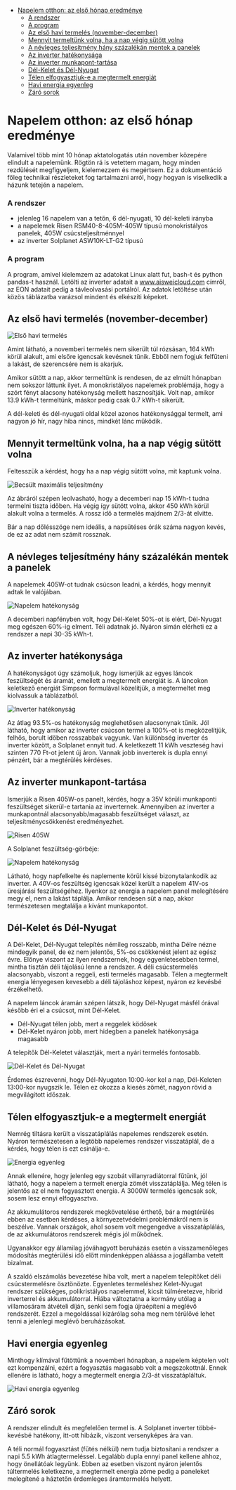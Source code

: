 - [Napelem otthon: az első hónap eredménye](#napelem-otthon-az-első-hónap-eredménye)
    - [A rendszer](#a-rendszer)
    - [A program](#a-program)
  - [Az első havi termelés (november-december)](#az-első-havi-termelés-november-december)
  - [Mennyit termeltünk volna, ha a nap végig sütött volna](#mennyit-termeltünk-volna-ha-a-nap-végig-sütött-volna)
  - [A névleges teljesítmény hány százalékán mentek a panelek](#a-névleges-teljesítmény-hány-százalékán-mentek-a-panelek)
  - [Az inverter hatékonysága](#az-inverter-hatékonysága)
  - [Az inverter munkapont-tartása](#az-inverter-munkapont-tartása)
  - [Dél-Kelet és Dél-Nyugat](#dél-kelet-és-dél-nyugat)
  - [Télen elfogyasztjuk-e a megtermelt energiát](#télen-elfogyasztjuk-e-a-megtermelt-energiát)
  - [Havi energia egyenleg](#havi-energia-egyenleg)
  - [Záró sorok](#záró-sorok)

# Napelem otthon: az első hónap eredménye

Valamivel több mint 10 hónap aktatologatás után november közepére elindult a napelemünk. Rögtön rá is vetettem magam, hogy minden rezdülését megfigyeljem, kielemezzem és megértsem. Ez a dokumentáció főleg technikai részleteket fog tartalmazni arról, hogy hogyan is viselkedik a házunk tetején a napelem.

### A rendszer

* jelenleg 16 napelem van a tetőn, 6 dél-nyugati, 10 dél-keleti irányba
* a napelemek Risen RSM40-8-405M-405W típusú monokristályos panelek, 405W csúcsteljesítménnyel
* az inverter Solplanet ASW10K-LT-G2 típusú

### A program

A program, amivel kielemzem az adatokat Linux alatt fut, bash-t és python pandas-t használ. Letölti az inverter adatait a www.aisweicloud.com címről, az EON adatait pedig a távleolvasási portálról. Az adatok letöltése után közös táblázatba varázsol mindent és elkészíti képeket.

## Az első havi termelés (november-december)

![Első havi termelés](doksiképek/HaviTermelés.png)

Amint látható, a novemberi termelés nem sikerült túl rózsásan, 164&nbsp;kWh körül alakult, ami elsőre igencsak kevésnek tűnik. Ebből nem fogjuk felfűteni a lakást, de szerencsére nem is akarjuk.

Amikor sütött a nap, akkor termeltünk is rendesen, de az elmúlt hónapban nem sokszor láttunk ilyet. A monokristályos napelemek problémája, hogy a szórt fényt alacsony hatékonyság mellett hasznosítják. Volt nap, amikor 13.9&nbsp;kWh-t termeltünk, máskor pedig csak 0.7&nbsp;kWh-t sikerült.

A dél-keleti és dél-nyugati oldal közel azonos hatékonysággal termelt, ami nagyon jó hír, nagy hiba nincs, mindkét lánc működik.

## Mennyit termeltünk volna, ha a nap végig sütött volna

Feltesszük a kérdést, hogy ha a nap végig sütött volna, mit kaptunk volna.

![Becsült maximális teljesítmény](doksiképek/BecsültMaximálisTeljesítmény-2022-12-12.png)

Az ábráról szépen leolvasható, hogy a decemberi nap 15&nbsp;kWh-t tudna termelni tiszta időben. Ha végig így sütött volna, akkor 450&nbsp;kWh körül alakult volna a termelés. A rossz idő a termelés majdnem 2/3-át elvitte.

Bár a nap dőlésszöge nem ideális, a napsütéses órák száma nagyon kevés, de ez az adat nem számít rossznak.

## A névleges teljesítmény hány százalékán mentek a panelek

A napelemek 405W-ot tudnak csúcson leadni, a kérdés, hogy mennyit adtak le valójában.

![Napelem hatékonyság](doksiképek/PillanatnyiNapelemHatékonyság-2022-12-12.png)

A decemberi napfényben volt, hogy Dél-Kelet 50%-ot is elért, Dél-Nyugat meg egészen 60%-ig elment. Téli adatnak jó. Nyáron simán elérheti ez a rendszer a napi 30-35&nbsp;kWh-t.

## Az inverter hatékonysága

A hatékonyságot úgy számoljuk, hogy ismerjük az egyes láncok feszültségét és áramát, emellett a megtermelt energiát is. A láncokon keletkező energiát Simpson formulával közelítjük, a megtermeltet meg kiolvassuk a táblázatból.

![Inverter hatékonyság](doksiképek/HaviInverterHatékonyság.png)

Az átlag 93.5%-os hatékonyság meglehetősen alacsonynak tűnik. Jól látható, hogy amikor az inverter csúcson termel a 100%-ot is megközelítjük, felhős, borult időben rosszabbak vagyunk. Van különbség inverter és inverter között, a Solplanet ennyit tud. A keletkezett 11&nbsp;kWh veszteség havi szinten 770&nbsp;Ft-ot jelent új áron. Vannak jobb inverterek is dupla ennyi pénzért, bár a megtérülés kérdéses.

## Az inverter munkapont-tartása

Ismerjük a Risen 405W-os panelt, kérdés, hogy a 35V körüli munkaponti feszültséget sikerül-e tartania az inverternek. Amennyiben az inverter a munkapontnál alacsonyabb/magasabb feszültséget választ, az teljesítménycsökkenést eredményezhet.

![Risen 405W](doksiképek/RisenNapelem.png)

A Solplanet feszültség-görbéje:

![Napelem hatékonyság](doksiképek/PillanatnyiPanelfeszültség-2022-12-12.png)

Látható, hogy napfelkelte és naplemente körül kissé bizonytalankodik az inverter. A 40V-os feszültség igencsak közel került a napelem 41V-os üresjárási feszültségéhez. Ilyenkor az energia a napelem panel melegítésére megy el, nem a lakást táplálja. Amikor rendesen süt a nap, akkor természetesen megtalálja a kívánt munkapontot.

## Dél-Kelet és Dél-Nyugat

A Dél-Kelet, Dél-Nyugat telepítés némileg rosszabb, mintha Délre nézne mindegyik panel, de ez nem jelentős, 5%-os csökkenést jelent az egész évre. Előnye viszont az ilyen rendszernek, hogy egyenletesebben termel, mintha tisztán déli tájolású lenne a rendszer. A déli csúcstermelés alacsonyabb, viszont a reggeli, esti termelés magasabb. Télen a megtermelt energia lényegesen kevesebb a déli tájoláshoz képest, nyáron ez kevésbé érzékelhető.

A napelem láncok áramán szépen látszik, hogy Dél-Nyugat másfél órával később éri el a csúcsot, mint Dél-Kelet.

 * Dél-Nyugat télen jobb, mert a reggelek ködösek
 * Dél-Kelet nyáron jobb, mert hidegben a panelek hatékonysága magasabb


A telepítők Dél-Keletet választják, mert a nyári termelés fontosabb.


![Dél-Kelet és Dél-Nyugat](doksiképek/PillanatnyiÁram.png)

Érdemes észrevenni, hogy Dél-Nyugaton 10:00-kor kel a nap, Dél-Keleten 13:00-kor nyugszik le. Télen ez okozza a kiesés zömét, nagyon rövid a megvilágított időszak.

## Télen elfogyasztjuk-e a megtermelt energiát

Nemrég tiltásra került a visszatáplálás napelemes rendszerek esetén. Nyáron természetesen a legtöbb napelemes rendszer visszatáplál, de a kérdés, hogy télen is ezt csinálja-e.

![Energia egyenleg](doksiképek/PillanatnyiFogyasztásÉsTermelés-2022-12-07.png)

Annak ellenére, hogy jelenleg egy szobát villanyradiátorral fűtünk, jól látható, hogy a napelem a termelt energia zömét visszatáplálja. Még télen is jelentős az el nem fogyasztott energia. A 3000W termelés igencsak sok, sosem lesz ennyi elfogyasztva.

Az akkumulátoros rendszerek megkövetelése érthető, bár a megtérülés ebben az esetben kérdéses, a környezetvédelmi problémákról nem is beszélve. Vannak országok, ahol sosem volt megengedve a visszatáplálás, de az akkumulátoros rendszerek mégis jól működnek.

Ugyanakkor egy államilag jóváhagyott beruházás esetén a visszamenőleges módosítás megtérülési idő előtt mindenképpen aláássa a jogállamba vetett bizalmat.

A szaldó elszámolás bevezetése hiba volt, mert a napelem telepítőket déli csúcstermelésre ösztönözte. Egyenletes termeléshez Kelet-Nyugat rendszer szükséges, polikristályos napelemmel, kicsit túlméretezve, hibrid inverterrel és akkumulátorral. Hiába változtatna a kormány utólag a villamosáram átvételi díján, senki sem fogja újraépíteni a meglévő rendszerét. Ezzel a megoldással kizárólag soha meg nem térülővé lehet tenni a jelenlegi meglévő beruházásokat.

## Havi energia egyenleg

Minthogy klímával fűtöttünk a novemberi hónapban, a napelem képtelen volt ezt kompenzálni, ezért a fogyasztás magasabb volt a megszokottnál. Ennek ellenére is látható, hogy a megtermelt energia 2/3-át visszatápláltuk.

![Havi energia egyenleg](doksiképek/HaviFogyasztásÉsTermelés-2022-11-14.png)

## Záró sorok

A rendszer elindult és megfelelően termel is. A Solplanet inverter többé-kevésbé hatékony, itt-ott hibázik, viszont versenyképes ára van.

A téli normál fogyasztást (fűtés nélkül) nem tudja biztosítani a rendszer a napi 5.5&nbsp;kWh átlagtermeléssel. Legalább dupla ennyi panel kellene ahhoz, hogy önellátóak legyünk. Ebben az esetben viszont nyáron jelentős túltermelés keletkezne, a megtermelt energia zöme pedig a paneleket melegítené a háztetőn érdemleges áramtermelés helyett.
